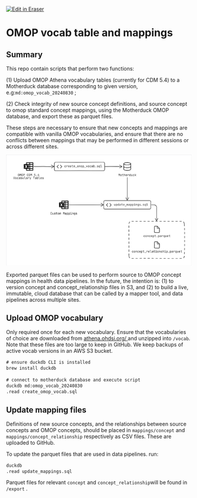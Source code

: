 <p><a target="_blank" href="https://app.eraser.io/workspace/53RZfIGlWhCVn1ULHqpD" id="edit-in-eraser-github-link"><img alt="Edit in Eraser" src="https://firebasestorage.googleapis.com/v0/b/second-petal-295822.appspot.com/o/images%2Fgithub%2FOpen%20in%20Eraser.svg?alt=media&amp;token=968381c8-a7e7-472a-8ed6-4a6626da5501"></a></p>

# OMOP vocab table and mappings
## Summary
This repo contain scripts that perform two functions:

(1) Upload OMOP Athena vocabulary tables (currently for CDM 5.4) to a Motherduck database corresponding to given version, e.g:`md:omop_vocab_20240830` ;

(2) Check integrity of new source concept definitions, and source concept to omop standard concept mappings, using the Motherduck OMOP database, and export these as parquet files.

These steps are necessary to ensure that new concepts and mappings are compatible with vanilla OMOP vocabularies, and ensure that there are no conflicts between mappings that may be performed in different sessions or across different sites.

![omop_mapping](/.eraser/53RZfIGlWhCVn1ULHqpD___Ye9wifjPOhT3yQd8rlWom1YCXIp2___---figure---AVBfTVxVwmuT30gfcLbmR---figure---XF-P2gJMJCg9wGWJDKZTsQ.png "omop_mapping")

Exported parquet files can be used to perform source to OMOP concept mappings in health data pipelines. In the future, the intention is: (1) to version concept and concept_relationship files in S3, and (2) to build a live, immutable, cloud database that can be called by a mapper tool, and data pipelines across multiple sites.  

## Upload OMOP vocabulary
Only required once for each new vocabulary. Ensure that the vocabularies of choice are downloaded from [﻿athena.ohdsi.org/ ](https://athena.ohdsi.org/)and unzipped into `/vocab`. Note that these files are too large to keep in GitHub. We keep backups of active vocab versions in an AWS S3 bucket.

```
# ensure duckdb CLI is installed
brew install duckdb

# connect to motherduck database and execute script
duckdb md:omop_vocab_20240830
.read create_omop_vocab.sql
```
## Update mapping files
Definitions of new source concepts, and the relationships between source concepts and OMOP concepts, should be placed in `﻿mappings/concept` and `﻿mappings/concept_relationship` respectively as CSV files. These are uploaded to GitHub.

To update the parquet files that are used in data pipelines. run:

```
duckdb
.read update_mappings.sql
```
Parquet files for relevant `﻿concept` and `﻿concept_relationship`will be found in `﻿/export` .



<!--- Eraser file: https://app.eraser.io/workspace/53RZfIGlWhCVn1ULHqpD --->